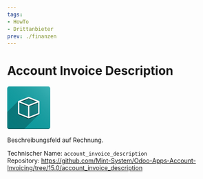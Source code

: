 ```yaml
---
tags:
- HowTo
- Drittanbieter
prev: ./finanzen
---
```

# Account Invoice Description
![icon_oms_box](assets/icon_oms_box.png)

Beschreibungsfeld auf Rechnung.

Technischer Name: `account_invoice_description`\
Repository: <https://github.com/Mint-System/Odoo-Apps-Account-Invoicing/tree/15.0/account_invoice_description>
